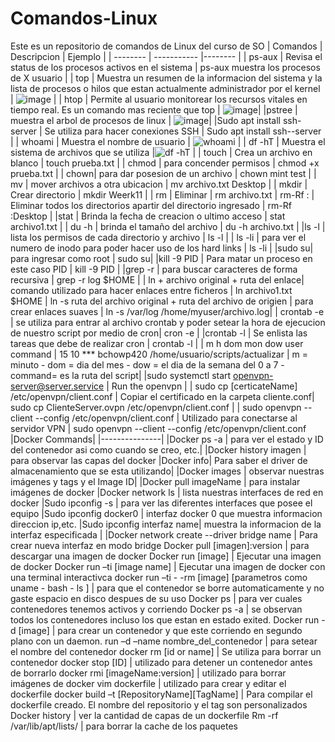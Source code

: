 # Comandos-Linux
Este es un repositorio de comandos de Linux del curso de SO
| Comandos | Descripcion | Ejemplo |
| -------- | ----------- |-------- |
| ps-aux   | Revisa el status de los procesos activos en el sistema | ps-aux muestra los procesos de X usuario |
| top      | Muestra un resumen de la informacion del sistema y la lista de procesos o hilos que estan actualmente administrador por el kernel | ![image](https://user-images.githubusercontent.com/98858890/154727171-81997a45-be4d-4d7b-bc64-de56425727a2.png) | 
| htop     | Permite al usuario monitorear los recursos vitales en tiempo real. Es un comando mas reciente que top | ![image](https://user-images.githubusercontent.com/98858890/154727409-f5fc2258-2a13-4b00-96f3-eaac41eb954e.png)|
|pstree | muestra el arbol de procesos de linux | ![image](https://user-images.githubusercontent.com/98858890/154728220-6f0269c5-080a-4e93-a5ce-36d660279607.png)|
|Sudo apt install ssh-server | Se utiliza para hacer conexiones SSH | Sudo apt install ssh--server |
| whoami | Muestra el nombre de usuario | ![whoami](https://user-images.githubusercontent.com/98858890/164571811-dee91ae1-7f8f-4870-8f5a-2d4fa972d3bd.PNG) |
| df -hT | Muestra el sistema de archivos que se utiliza |![df -hT](https://user-images.githubusercontent.com/98858890/164572433-2f41f439-7d0e-4e49-a09a-eb5cb864788e.png) |
| touch | Crea un archivo en blanco | touch prueba.txt |
| chmod  | para concender permisos | chmod +x prueba.txt |
| chown| para dar posesion de un archivo | chown mint test |
| mv | mover archivos a otra ubicacion | mv archivo.txt Desktop |
| mkdir | Crear directorio | mkdir Weerk11 |
| rm | Eliminar | rm archivo.txt
| rm-Rf : | Eliminar todos los directorios apartir del directorio ingresado | rm-Rf :Desktop  |
|stat | Brinda la fecha de creacion o ultimo acceso | stat archivo1.txt |
| du -h | brinda el tamaño del archivo | du -h archivo.txt |
|ls -l | lista los permisos de cada directorio y archivo | ls -l |
| ls -li | para ver el numero de inodo para poder hacer uso de los hard links | ls -li |
|sudo su| para ingresar como root | sudo su|
|kill -9 PID  | Para matar un proceso en este caso PID | kill -9 PID |
|grep -r | para buscar caracteres de forma recursiva | grep -r log $HOME |
| ln + archivo original + ruta del enlace| comando utilizado para hacer enlaces entre ficheros | ln archivo1.txt $HOME
| ln -s ruta del archivo original + ruta del archivo de origien | para crear enlaces suaves | ln -s /var/log /home/myuser/archivo.log|
| crontab -e  | se utiliza para entrar al archivo crontab y poder setear la hora de ejecucion de nuestro script por medio de cron| cron -e |
|crontab -l | Se enlista las tareas que debe de realizar cron | crontab -l |
| m h dom mon dow user command | 15 10 *** bchowp420 /home/usuario/scripts/actualizar | m = minuto - dom = dia del mes - dow = el dia de la semana del 0 a 7 - command= es la ruta del script|
|sudo systemctl start openvpn-server@server.service | Run the openvpn |
| sudo cp [certicateName] /etc/openvpn/client.conf | Copiar el certificado en la carpeta cliente.conf| sudo cp ClienteServer.ovpn /etc/openvpn/client.conf |
|  sudo openvpn --client --config /etc/openvpn/client.conf | Utilizado para conectarse al servidor VPN |  sudo openvpn --client --config /etc/openvpn/client.conf
|Docker Commands|
|---------------|
|Docker ps -a | para ver el estado y ID del contenedor asi como cuando se creo, etc.| 
|Docker history imagen | para observar las capas del docker
|Docker info| Para saber el driver de almacenamiento que se esta utilizando| 
|Docker images | observar nuestras imágenes y tags y el Image ID| 
|Docker pull imageName | para instalar imágenes de docker
|Docker network ls | lista nuestras interfaces de red en docker
|Sudo ipconfig -s | para ver las diferentes interfaces que posee el equipo
|Sudo ipconfig docker0 | interfaz docker 0 que muestra informacion direccion ip,etc.
|Sudo ipconfig interfaz name| muestra la informacion de la interfaz especificada | 
|Docker network create --driver bridge name | Para crear nueva interfaz en modo bridge
Docker pull [imagen]:version | para descargar una imagen de docker
Docker run [image]  | Ejecutar una imagen de docker
Docker run –ti [image name]  | Ejecutar una imagen de docker con una terminal interactivca
docker run –ti - -rm [image] [parametros como uname - bash - ls ] | para que el contenedor se borre automaticamente y no gaste espacio en disco despues de su uso
Docker ps | para ver cuales contenedores tenemos activos y corriendo
Docker ps -a | se observan todos los contenedores incluso los que estan en estado exited.
Docker run -d [image] | para crear un contenedor y que este corriendo en segundo plano con un daemon.
run –d –name nombre_del_contenedor | para setear el nombre del contenedor
docker rm [id or name] | Se utiliza para borrar un contenedor 
docker stop [ID] | utilizado para detener un contenedor antes de borrarlo
docker rmi [imageName:version] | utilizado para borrar imágenes de docker
vim dockerfile | utilizado para crear y editar el dockerfile
docker build –t [RepositoryName][TagName] | Para compilar el dockerfile creado. El nombre del repositorio y el tag son personalizados
Docker history | ver la cantidad de capas de un dockerfile
Rm -rf /var/lib/apt/lists/ | para borrar la cache de los paquetes 



